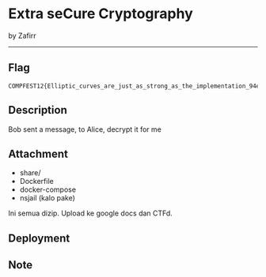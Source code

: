# Extra seCure Cryptography

by Zafirr 

---

## Flag

```
COMPFEST12{Elliptic_curves_are_just_as_strong_as_the_implementation_94e80df}
```

## Description
Bob sent a message, to Alice, decrypt it for me


## Attachment

* share/
* Dockerfile
* docker-compose
* nsjail (kalo pake)

Ini semua dizip. Upload ke google docs dan CTFd.

## Deployment

## Note